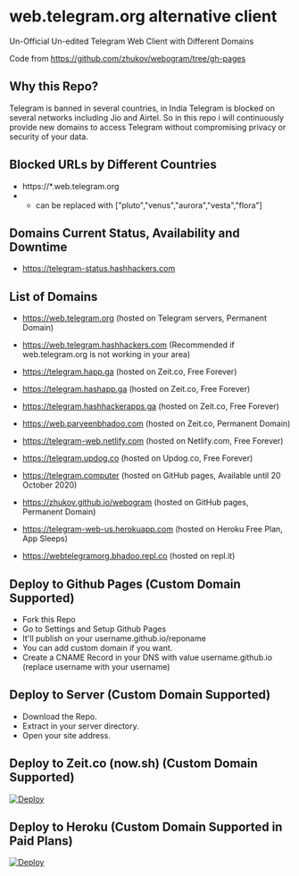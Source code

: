 # web.telegram.org alternative client

Un-Official Un-edited Telegram Web Client with Different Domains

Code from https://github.com/zhukov/webogram/tree/gh-pages

## Why this Repo?

Telegram is banned in several countries, in India Telegram is blocked on several networks including Jio and Airtel. So in this repo i will continuously provide new domains to access Telegram without compromising privacy or security of your data.

## Blocked URLs by Different Countries

* https://*.web.telegram.org
* * can be replaced with ["pluto","venus","aurora","vesta","flora"]

## Domains Current Status, Availability and Downtime

* https://telegram-status.hashhackers.com

## List of Domains

* https://web.telegram.org (hosted on Telegram servers, Permanent Domain)
* https://web.telegram.hashhackers.com (Recommended if web.telegram.org is not working in your area)

* https://telegram.happ.ga (hosted on Zeit.co, Free Forever)
* https://telegram.hashapp.ga (hosted on Zeit.co, Free Forever)
* https://telegram.hashhackerapps.ga (hosted on Zeit.co, Free Forever)
* https://web.parveenbhadoo.com (hosted on Zeit.co, Permanent Domain)
* https://telegram-web.netlify.com (hosted on Netlify.com, Free Forever)
* https://telegram.updog.co (hosted on Updog.co, Free Forever)
* https://telegram.computer (hosted on GitHub pages, Available until 20 October 2020)
* https://zhukov.github.io/webogram (hosted on GitHub pages, Permanent Domain)
* https://telegram-web-us.herokuapp.com (hosted on Heroku Free Plan, App Sleeps)
* https://webtelegramorg.bhadoo.repl.co (hosted on repl.it)

## Deploy to Github Pages (Custom Domain Supported)

* Fork this Repo
* Go to Settings and Setup Github Pages
* It'll publish on your username.github.io/reponame
* You can add custom domain if you want.
* Create a CNAME Record in your DNS with value username.github.io (replace username with your username)

## Deploy to Server (Custom Domain Supported)

* Download the Repo.
* Extract in your server directory.
* Open your site address.

## Deploy to Zeit.co (now.sh) (Custom Domain Supported)

[![Deploy](https://deploy.now.sh/static/button.svg)](https://deploy.now.sh/?repo=https://github.com/ParveenBhadooOfficial/web.telegram.org)

## Deploy to Heroku (Custom Domain Supported in Paid Plans)

[![Deploy](https://www.herokucdn.com/deploy/button.svg)](https://heroku.com/deploy)
